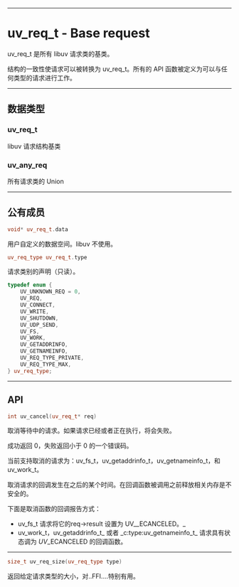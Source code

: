 
---

# uv\_req\_t - Base request

uv\_req\_t 是所有 libuv 请求类的基类。

结构的一致性使请求可以被转换为 uv\_req\_t。所有的 API 函数被定义为可以与任何类型的请求进行工作。

---

## 数据类型

### uv\_req\_t

libuv 请求结构基类

### uv\_any\_req

所有请求类的 Union

---

## 公有成员

```cpp
void* uv_req_t.data
```

用户自定义的数据空间。libuv 不使用。

```cpp
uv_req_type uv_req_t.type
```

请求类别的声明（只读）。

```cpp
typedef enum {
    UV_UNKNOWN_REQ = 0,
    UV_REQ,
    UV_CONNECT,
    UV_WRITE,
    UV_SHUTDOWN,
    UV_UDP_SEND,
    UV_FS,
    UV_WORK,
    UV_GETADDRINFO,
    UV_GETNAMEINFO,
    UV_REQ_TYPE_PRIVATE,
    UV_REQ_TYPE_MAX,
} uv_req_type;
```

---

## API

```cpp
int uv_cancel(uv_req_t* req)
```

取消等待中的请求。如果请求已经或者正在执行，将会失败。

成功返回 0，失败返回小于 0 的一个错误码。

当前支持取消的请求为：uv\_fs\_t，uv\_getaddrinfo\_t，uv\_getnameinfo\_t，和 uv\_work\_t。

取消请求的回调发生在之后的某个时间。在回调函数被调用之前释放相关内存是不安全的。

下面是取消函数的回调报告方式：

* uv\_fs\_t 请求将它的req-&gt;result 设置为 UV_\_ECANCELED。_
* uv\_work\_t，uv\_getaddrinfo\_t_ 或者 \_c:type:uv\_getnameinfo\_t_ 请求具有状态调为 _UV_\_ECANCELED 的回调函数。

---

```cpp
size_t uv_req_size(uv_req_type type)
```

返回给定请求类型的大小，对..FFI....特别有用。


